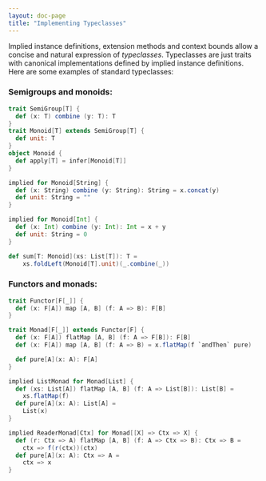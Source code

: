 ```yaml
---
layout: doc-page
title: "Implementing Typeclasses"
---
```


Implied instance definitions, extension methods and context bounds
allow a concise and natural expression of _typeclasses_. Typeclasses are just traits
with canonical implementations defined by implied instance definitions. Here are some examples of standard typeclasses:

### Semigroups and monoids:

```scala
trait SemiGroup[T] {
  def (x: T) combine (y: T): T
}
trait Monoid[T] extends SemiGroup[T] {
  def unit: T
}
object Monoid {
  def apply[T] = infer[Monoid[T]]
}

implied for Monoid[String] {
  def (x: String) combine (y: String): String = x.concat(y)
  def unit: String = ""
}

implied for Monoid[Int] {
  def (x: Int) combine (y: Int): Int = x + y
  def unit: String = 0
}

def sum[T: Monoid](xs: List[T]): T =
    xs.foldLeft(Monoid[T].unit)(_.combine(_))
```

### Functors and monads:

```scala
trait Functor[F[_]] {
  def (x: F[A]) map [A, B] (f: A => B): F[B]
}

trait Monad[F[_]] extends Functor[F] {
  def (x: F[A]) flatMap [A, B] (f: A => F[B]): F[B]
  def (x: F[A]) map [A, B] (f: A => B) = x.flatMap(f `andThen` pure)

  def pure[A](x: A): F[A]
}

implied ListMonad for Monad[List] {
  def (xs: List[A]) flatMap [A, B] (f: A => List[B]): List[B] =
    xs.flatMap(f)
  def pure[A](x: A): List[A] =
    List(x)
}

implied ReaderMonad[Ctx] for Monad[[X] => Ctx => X] {
  def (r: Ctx => A) flatMap [A, B] (f: A => Ctx => B): Ctx => B =
    ctx => f(r(ctx))(ctx)
  def pure[A](x: A): Ctx => A =
    ctx => x
}
```
